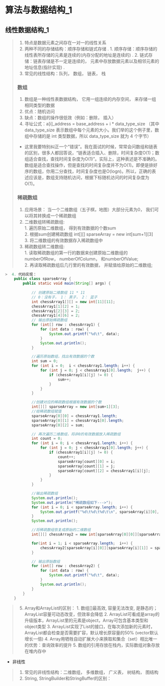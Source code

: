 # 算法与数据结构_1
## 线性数据结构_1
> 1. 特点是数据元素之间存在一对一的线性关系
> 2. 两种不同的存储结构：顺序存储和链式存储 . 
        1. 顺序存储：顺序存储的线性表所存储的元素是连续的(内存分配的地址是连续的) . 
        2. 链式存储：链表存储是不一定是连续的， 元素中存放数据元素以及相邻元素的地址信息(指针实现) . 
> 3. 常见的线性结构：队列， 数组， 链表， 栈
> ### 数组
> 1. 数组是一种线性表数据结构， 它用一组连续的内存空间， 来存储一组相同类型的数据
> 2. 优点：随机访问
> 3. 缺点：数组的操作很低效（例如：删除， 插入）
> 4. 寻址公式：a[i]_address = base_address + i * data_type_size （其中 data_type_size 表示数组中每个元素的大小。我们举的这个例子里，数组中存储的是 int 类型数据，所以 data_type_size 就为 4 个字节）
> * 这里我要特别纠正一个“错误”。我在面试的时候，常常会问数组和链表的区别，很多人都回答说，“链表适合插入、删除，时间复杂度O(1)；数组适合查找，查找时间复杂度为O(1)”。实际上，这种表述是不准确的。数组是适合查找操作，但是查找的时间复杂度并不为O(1)。即便是排好序的数组，你用二分查找，时间复杂度也是O(logn)。所以，正确的表述应该是，数组支持随机访问，根据下标随机访问的时间复杂度为O(1)。
> ### 稀疏数组
> 1. 应用场景： 当一个二维数组（五子棋，地图）大部分元素为0， 我们可以将其转换成一个稀疏数组
> 2. 二维数组转稀疏数组:  
    1. 遍历原始二维数组， 得到有效数据的个数sum    
    2. 根据sum创建稀疏数组 int[][] sparseArray = new int[sum+1][3]  
    3. 将二维数组的有效数据存入稀疏数组中  
> 3. 稀疏数组转二维数组:   
    1. 读取稀疏数组的第一行的数据来创建原始二维数组的 numberOfRow， numberOfColumn， 和numberOfValue;  
    2. 再读取稀疏数组后几行里的有效数据， 并赋值给原始的二维数组;  
```Java
>  4. 代码实现：
    public class sparseArray {
        public static void main(String[] args) {
        
            // 创建原始二维数组 11 * 11
            // 0：没有子， 1： 黑子， 2： 蓝子
            int chessArray1[][] = new int[11][11];
            chessArray1[1][2] = 1;
            chessArray1[2][3] = 2;
            chessArray1[4][6] = 2;
            // 输出原始稀疏数组
            for (int[] row : chessArray1) {
                for (int data : row) {
                    System.out.printf("%d\t", data);
                }
                System.out.println();
            }

            //遍历原始数组，找出有效数据的个数
            int sum = 0;
            for (int i = 0;  i < chessArray1.length; i++) {
                for (int j = 0; j < chessArray1[0].length;  j++) {
                    if (chessArray1[i][j] != 0) {
                        sum++;
                    }
                }
            }

            //创建对应的稀疏数组根据有效数据的个数
            int[][] sparseArray = new int[sum+1][3];
            //给稀疏数组赋值
            sparseArray[0][0] = chessArray1.length;
            sparseArray[0][1] = chessArray1[0].length;
            sparseArray[0][2] = sum;

            // 再次遍历二维数组，将非0的有效数据放入稀疏数组
            int count = 0;
            for (int i = 0; i < chessArray1.length; i++) {
                for (int j = 0; j < chessArray1[0].length; j++) {
                    if (chessArray1[i][j] != 0) {
                        count++;
                        sparseArray[count][0] = i;
                        sparseArray[count][1] = j;
                        sparseArray[count][2] = chessArray1[i][j];
                    }
                }
            }

            //输出稀疏数组
            System.out.println();
            System.out.println("稀疏数组如下--->");
            for (int i = 0; i < sparseArray.length; i++) {
                System.out.printf("%d\t%d\t%d\t\n", sparseArray[i][0], sparseArray[i][1], sparseArray[i][2]);
            }
            System.out.println();

            //将稀疏数组恢复成原始的二维数组
            int[][] chessArray2 = new int[sparseArray[0][0]][sparseArray[0][1]];

            for(int i = 1; i < sparseArray.length;  i++) {
                chessArray2[sparseArray[i][0]][sparseArray[i][1]] = sparseArray[i][sparseArray[i].length-1];
            }

            // 输出原始数组
            for (int[] row : chessArray2) {
                for (int data : row) {
                    System.out.printf("%d\t", data);
                }
                System.out.println();
            }
        }
    }
```
> 5. Array和ArrayList的区别：
    1. 数组[]最高效, 容量无法改变, 是静态的；ArrayList容量可动态改变，但效率会降低
    2. ArrayList可看成是array的升级版本，ArrayList里的元素是object，Array可包含基本类型和object类型
    3. ArrayList实现了List的接口，在每次添加新的元素时，ArrayList都会检查是否需要扩容，默认增长原容量的50% (vector默认增长一倍)
    4. Array用牺牲自动扩展大小来换取和集合（set）相比唯一的优势：查询效率的提升
    5. 数组的引用存放在栈内，实际数组对象存放在堆内存中



+ 非线性
> 1. 常见的非线性结构：二维数组， 多维数组， 广义表， 树结构， 图结构
> 2. String, StringBuilder和StringBuffer的区别：
